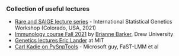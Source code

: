 ### Collection of useful lectures

* [Rare and SAIGE lecture series](https://www.youtube.com/playlist?list=PL-A34BVyxWtUB6xHXvDYNtdOC-505XZom) - International Statistical Genetics Workshop (Colorado, USA, 2021)
* [Immunology course Fall 2021](https://www.youtube.com/playlist?list=PLc_SwOK0df2ULPRFfJg3Sc1T_emGMmTHL) by [Brianne Barker](https://bbarkerdrew.com/), Drew University
* [Genetics lectures Eric Lander](http://videolectures.net/eric_lander/) at MIT
* [Carl Kadie on PySnpTools](https://www.youtube.com/watch?v=KPI6479ctAQ) - Microsoft guy, FaST-LMM et al
